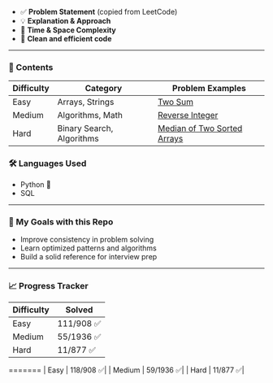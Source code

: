* ✅ **Problem Statement** (copied from LeetCode)
* 💡 **Explanation & Approach**
* 🧠 **Time & Space Complexity**
* 🧾 **Clean and efficient code**

---

### 📑 Contents

| Difficulty | Category        | Problem Examples                                                           |
| ---------- | --------------- | -------------------------------------------------------------------------- |
| Easy       | Arrays, Strings | [Two Sum](https://github.com/mahimarawat0707/Leetcode-problem-/blob/main/1.%20Two%20Sum/readme.md)                                               |
| Medium     | Algorithms, Math | [Reverse Integer](https://github.com/mahimarawat0707/Leetcode-problem-/tree/main/7.%20Reverse%20Integer)                           |
| Hard       | Binary Search, Algorithms| [Median of Two Sorted Arrays](https://github.com/mahimarawat0707/Leetcode-problem-/blob/main/4.%20Median%20of%20Two%20Sorted%20Arrays/readme.md) |


### 🛠️ Languages Used

* Python 🐍
* SQL

---

### 🧠 My Goals with this Repo
* Improve consistency in problem solving
* Learn optimized patterns and algorithms
* Build a solid reference for interview prep

---
### 📈 Progress Tracker

| Difficulty | Solved |
| ---------- | ------ |
| Easy       | 111/908 ✅|
| Medium     | 55/1936 ✅|
| Hard       | 11/877   ✅|
=======
| Easy       | 118/908 ✅|
| Medium     | 59/1936 ✅|
| Hard       | 11/877   ✅|
